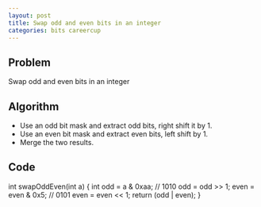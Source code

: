 ```yaml
---
layout: post
title: Swap odd and even bits in an integer
categories: bits careercup
---
```


## Problem
Swap odd and even bits in an integer

## Algorithm
- Use an odd bit mask and extract odd bits, right shift it by 1.
- Use an even bit mask and extract even bits, left shift by 1.
- Merge the two results.

## Code
int swapOddEven(int a) {
	int odd = a & 0xaa; // 1010
	odd = odd >> 1;
	even = even & 0x5; // 0101
	even = even << 1;
	return (odd | even);
}